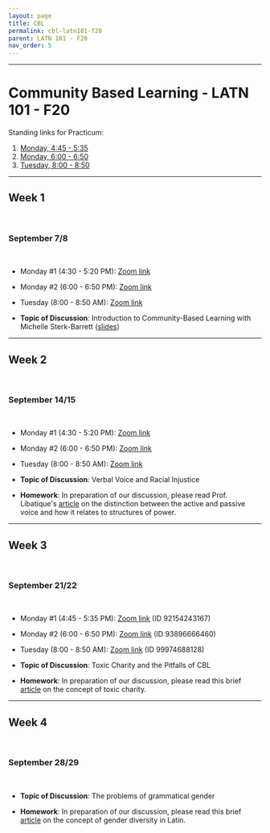 ```yaml
---
layout: page
title: CBL
permalink: cbl-latn101-f20
parent: LATN 101 - F20
nav_order: 5
---
```

***

# Community Based Learning - LATN 101 - F20

Standing links for Practicum:
1) [Monday, 4:45 - 5:35](https://holycross.zoom.us/j/91016989642)
2) [Monday, 6:00 - 6:50](https://holycross.zoom.us/j/95004081823)
3) [Tuesday, 8:00 - 8:50](https://holycross.zoom.us/j/93147508447)

***

## Week 1
&nbsp;  
### September 7/8
&nbsp;  
- Monday #1 (4:30 - 5:20 PM): [Zoom link](https://holycross.zoom.us/j/92621060716?pwd=OCtKTUR0RkRxbGNoLzZqUjNPTnlCUT09)

- Monday #2 (6:00 - 6:50 PM): [Zoom link](https://holycross.zoom.us/j/96416650051?pwd=NGZCbmRrTjFEOTZXVDRoMWwwMkluQT09)

- Tuesday (8:00 - 8:50 AM): [Zoom link](https://holycross.zoom.us/j/92195904742?pwd=RTVxMkV3NkkyQ3h1a054UGROUSszUT09)

- **Topic of Discussion**: Introduction to Community-Based Learning with Michelle Sterk-Barrett ([slides](https://www.holycross.edu/sites/default/files/files/cbl/introduction_to_community-based_learning_17.pdf))

***

## Week 2
&nbsp;  
### September 14/15
&nbsp;  
- Monday #1 (4:30 - 5:20 PM): [Zoom link](https://holycross.zoom.us/j/95109369720?pwd=enY4VnVpY093RzBCMDB5eFF2KzlMdz09)

- Monday #2 (6:00 - 6:50 PM): [Zoom link](https://www.google.com/url?q=https://holycross.zoom.us/j/99154960265&sa=D&source=calendar&ust=1600263337829000&usg=AOvVaw1TuW56712AOKavAFXRb3Ft)

- Tuesday (8:00 - 8:50 AM): [Zoom link](https://holycross.zoom.us/j/95705401746)

- **Topic of Discussion**: Verbal Voice and Racial Injustice

- **Homework**: In preparation of our discussion, please read Prof. Libatique's [article](https://eidolon.pub/object-ifying-language-fd8d3d75cb6f) on the distinction between the active and passive voice and how it relates to structures of power.

***

## Week 3
&nbsp;  
### September 21/22
&nbsp;  
- Monday #1 (4:45 - 5:35 PM): [Zoom link](https://holycross.zoom.us/j/92154243167?pwd=MkJSanh0bDRRcFJDNmFnaHozMFEwdz09) (ID 92154243167)

- Monday #2 (6:00 - 6:50 PM): [Zoom link](https://holycross.zoom.us/j/93896666460?pwd=L0c4blViTmNjY25nYzVqN0RQMDgvZz09) (ID 93896666460)

- Tuesday (8:00 - 8:50 AM): [Zoom link](https://holycross.zoom.us/j/99974688128?pwd=eEtuRjEwSnEvdHBUU25qR3J1M2VuQT09) (ID 99974688128)

- **Topic of Discussion**: Toxic Charity and the Pitfalls of CBL

- **Homework**: In preparation of our discussion, please read this brief [article](https://neelsmith.github.io/latin101/practicum/Lupton-toxic-charity.pdf) on the concept of toxic charity.

***

## Week 4
&nbsp;  
### September 28/29
&nbsp;  

- **Topic of Discussion**: The problems of grammatical gender

- **Homework**: In preparation of our discussion, please read this brief [article](https://medium.com/ad-meliora/gender-diversity-in-greek-and-latin-grammar-ten-ancient-discussions-df371fe19af8) on the concept of gender diversity in Latin.

